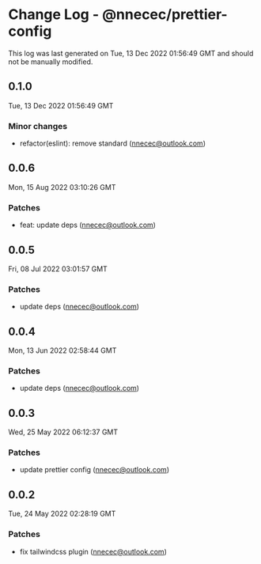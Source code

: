 # Change Log - @nnecec/prettier-config

This log was last generated on Tue, 13 Dec 2022 01:56:49 GMT and should not be manually modified.

<!-- Start content -->

## 0.1.0

Tue, 13 Dec 2022 01:56:49 GMT

### Minor changes

- refactor(eslint): remove standard (nnecec@outlook.com)

## 0.0.6

Mon, 15 Aug 2022 03:10:26 GMT

### Patches

- feat: update deps (nnecec@outlook.com)

## 0.0.5

Fri, 08 Jul 2022 03:01:57 GMT

### Patches

- update deps (nnecec@outlook.com)

## 0.0.4

Mon, 13 Jun 2022 02:58:44 GMT

### Patches

- update deps (nnecec@outlook.com)

## 0.0.3

Wed, 25 May 2022 06:12:37 GMT

### Patches

- update prettier config (nnecec@outlook.com)

## 0.0.2

Tue, 24 May 2022 02:28:19 GMT

### Patches

- fix tailwindcss plugin (nnecec@outlook.com)
